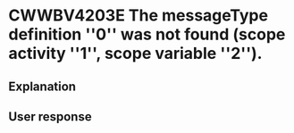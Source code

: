 # CWWBV4203E The messageType definition ''0'' was not found (scope activity ''1'', scope variable ''2'').

## Explanation

## User response